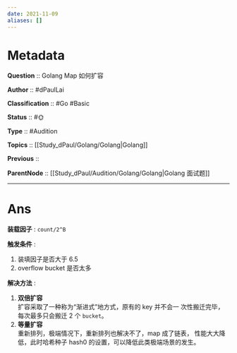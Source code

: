 ```yaml
---
date: 2021-11-09
aliases: []
---
```


# Metadata

**Question** :: Golang Map 如何扩容

**Author** :: #dPaulLai

**Classification** :: #Go #Basic 

**Status** :: #🌞 

**Type** :: #Audition 

**Topics** :: [[Study_dPaul/Golang/Golang|Golang]]

**Previous** ::

**ParentNode** :: [[Study_dPaul/Audition/Golang/Golang|Golang 面试题]]

---

# Ans

**装载因子** : `count/2^B`

**触发条件** : 
1. 装填因子是否大于 6.5
2. overflow bucket 是否太多

**解决方法** : 
1. **双倍扩容**</br>
	扩容采取了一种称为“渐进式”地方式，原有的 key 并不会一 次性搬迁完毕，每次最多只会搬迁 2 个 `bucket`。
2. **等量扩容**</br>
	重新排列，极端情况下，重新排列也解决不了，map 成了链表， 性能大大降低，此时哈希种子 hash0 的设置，可以降低此类极端场景的发生。
	